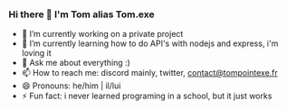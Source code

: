 ### Hi there 👋 I'm Tom alias Tom.exe

- 🔭 I’m currently working on a private project
- 🌱 I’m currently learning how to do API's with nodejs and express, i'm loving it
- 💬 Ask me about everything :)
- 📫 How to reach me: discord mainly, twitter, contact@tompointexe.fr
- 😄 Pronouns: he/him | il/lui
- ⚡ Fun fact: i never learned programing in a school, but it just works


<!--
**tompointexe/tompointexe** is a ✨ _special_ ✨ repository because its `README.md` (this file) appears on your GitHub profile.

Here are some ideas to get you started:

- 🔭 I’m currently working on ...
- 🌱 I’m currently learning ...
- 👯 I’m looking to collaborate on ...
- 🤔 I’m looking for help with ...
- 💬 Ask me about ...
- 📫 How to reach me: ...
- 😄 Pronouns: ...
- ⚡ Fun fact: ...
-->
